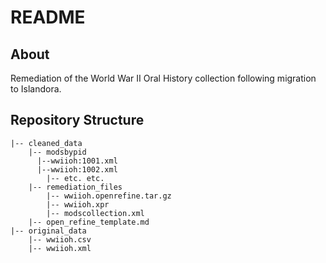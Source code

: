 # README

## About

Remediation of the World War II Oral History collection following migration to Islandora.

## Repository Structure

```
|-- cleaned_data
    |-- modsbypid
      |--wwiioh:1001.xml
      |--wwiioh:1002.xml
	    |-- etc. etc.
    |-- remediation_files
        |-- wwiioh.openrefine.tar.gz
        |-- wwiioh.xpr
        |-- modscollection.xml
	|-- open_refine_template.md
|-- original_data
    |-- wwiioh.csv
    |-- wwiioh.xml

```
